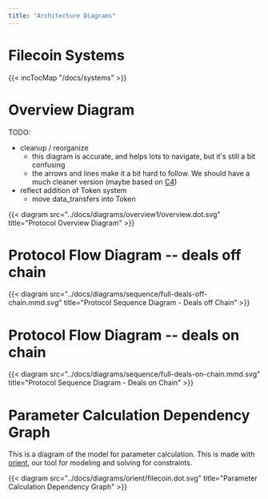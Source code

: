 ```yaml
---
title: "Architecture Diagrams"
---
```



# Filecoin Systems

{{< incTocMap "/docs/systems" >}}


# Overview Diagram

TODO:

- cleanup / reorganize
  - this diagram is accurate, and helps lots to navigate, but it's still a bit confusing
  - the arrows and lines make it a bit hard to follow. We should have a much cleaner version (maybe based on [C4](https://c4model.com))
- reflect addition of Token system
  - move data_transfers into Token

{{< diagram src="../docs/diagrams/overview1/overview.dot.svg" title="Protocol Overview Diagram" >}}


# Protocol Flow Diagram -- deals off chain

{{< diagram src="../docs/diagrams/sequence/full-deals-off-chain.mmd.svg" title="Protocol Sequence Diagram - Deals off Chain" >}}

# Protocol Flow Diagram -- deals on chain

{{< diagram src="../docs/diagrams/sequence/full-deals-on-chain.mmd.svg" title="Protocol Sequence Diagram - Deals on Chain" >}}

# Parameter Calculation Dependency Graph

This is a diagram of the model for parameter calculation. This is made with [orient](https://github.com/filecoin-project/orient), our tool for modeling and solving for constraints.

{{< diagram src="../docs/diagrams/orient/filecoin.dot.svg" title="Parameter Calculation Dependency Graph" >}}

